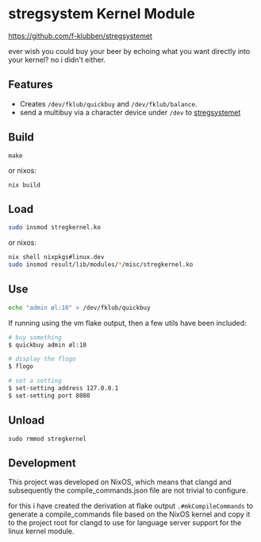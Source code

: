 
# stregsystem Kernel Module
https://github.com/f-klubben/stregsystemet

ever wish you could buy your beer by echoing what you want directly into your kernel? no i didn't either.

## Features
- Creates `/dev/fklub/quickbuy` and `/dev/fklub/balance`.
- send a multibuy via a character device under `/dev` to [stregsystemet](https://github.com/f-klubben/stregsystemet)

## Build
`make`

or nixos:

`nix build`

## Load
```sh
sudo insmod stregkernel.ko
```
or nixos:
```sh
nix shell nixpkgs#linux.dev
sudo insmod result/lib/modules/*/misc/stregkernel.ko
```

## Use
```sh
echo "admin øl:10" > /dev/fklub/quickbuy
```

If running using the vm flake output, then a few utils have been included:
```sh
# buy something
$ quickbuy admin øl:10

# display the flogo
$ flogo

# set a setting
$ set-setting address 127.0.0.1
$ set-setting port 8080
```

## Unload
`sudo rmmod stregkernel`

## Development
This project was developed on NixOS, which means that clangd and subsequently the compile_commands.json file are not trivial to configure.

for this i have created the derivation at flake output `.#mkCompileCommands` to generate a compile_commands file based on the NixOS kernel and copy it to the project root for clangd to use for language server support for the linux kernel module.
